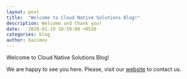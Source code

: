 ```yaml
---
layout: post
title:  "Welcome to Cloud Native Solutions Blog!"
description: Welcome and thank you!
date:   2020-01-19 18:59:00 +0530
categories: blog
author: bazimov
---
```

Welcome to Cloud Native Solutions Blog!

We are happy to see you here. Please, visit our [website](https://www.cnativesolutions.com/) to contact us.

